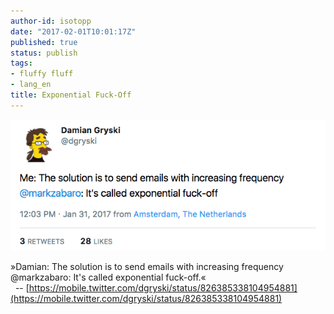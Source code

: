```yaml
---
author-id: isotopp
date: "2017-02-01T10:01:17Z"
published: true
status: publish
tags:
- fluffy fluff
- lang_en
title: Exponential Fuck-Off
---
```


![](/uploads/2017/02/Screen-Shot-2017-02-01-at-09.59.29.png)

»Damian: The solution is to send emails with increasing frequency<br />
@markzabaro: It's called exponential fuck-off.«<br />
&nbsp;&nbsp;-- [https://mobile.twitter.com/dgryski/status/826385338104954881](https://mobile.twitter.com/dgryski/status/826385338104954881)
